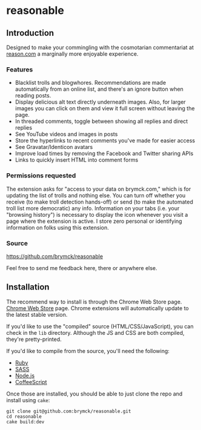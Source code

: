 reasonable
==========

Introduction
------------

Designed to make your commingling with the cosmotarian commentariat at
[reason.com](http://www.reason.com/) a marginally more enjoyable experience.

### Features

* Blacklist trolls and blogwhores. Recommendations are made automatically from
  an online list, and there's an ignore button when reading posts.
* Display delicious alt text directly underneath images. Also, for larger
  images you can click on them and view it full screen without leaving the page.
* In threaded comments, toggle between showing all replies and direct replies
* See YouTube videos and images in posts
* Store the hyperlinks to recent comments you've made for easier access
* See Gravatar/Identicon avatars
* Improve load times by removing the Facebook and Twitter sharing APIs
* Links to quickly insert HTML into comment forms

### Permissions requested

The extension asks for "access to your data on brymck.com," which is for
updating the list of trolls and nothing else. You can turn off whether you
receive (to make troll detection hands-off) or send (to make the automated
troll list more democratic) any info. Information on your tabs (i.e. your
"browsing history") is necessary to display the icon whenever you visit a page
where the extension is active. I store zero personal or identifying information
on folks using this extension.

### Source

https://github.com/brymck/reasonable

Feel free to send me feedback here, there or anywhere else.

Installation
------------

The recommend way to install is through the Chrome Web Store page. [Chrome Web Store](https://chrome.google.com/webstore/detail/fdbllkbadgaglaalokapjlkcagidcndj) page. Chrome
extensions will automatically update to the latest stable version.

If you'd like to use the "compiled" source (HTML/CSS/JavaScript), you can check
in the `lib` directory. Although the JS and CSS are both compiled, they're
pretty-printed.

If you'd like to compile from the source, you'll need the following:

* [Ruby](http://www.ruby-lang.org/en/)
* [SASS](http://sass-lang.com/)
* [Node.js](http://nodejs.org/)
* [CoffeeScript](http://jashkenas.github.com/coffee-script/)

Once those are installed, you should be able to just clone the repo and install
using `cake`:

    git clone git@github.com:brymck/reasonable.git
    cd reasonable
    cake build:dev
